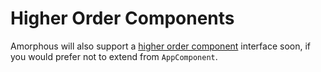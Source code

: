 # Higher Order Components

Amorphous will also support a [higher order component][hoc] interface soon,
if you would prefer not to extend from `AppComponent`.


[hoc]: https://reactjs.org/docs/higher-order-components.html


